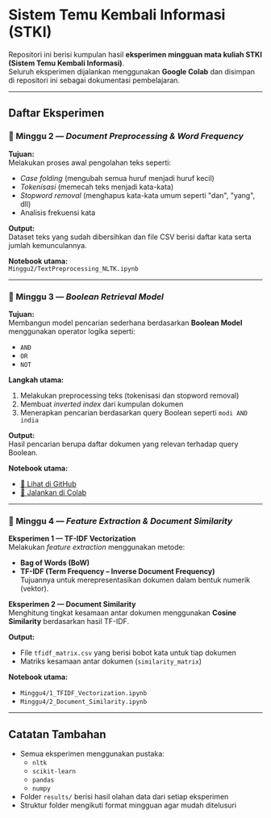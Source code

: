 # Sistem Temu Kembali Informasi (STKI)
Repositori ini berisi kumpulan hasil **eksperimen mingguan mata kuliah STKI (Sistem Temu Kembali Informasi)**.  
Seluruh eksperimen dijalankan menggunakan **Google Colab** dan disimpan di repositori ini sebagai dokumentasi pembelajaran.

---

## Daftar Eksperimen

### 📂 Minggu 2 — *Document Preprocessing & Word Frequency*
**Tujuan:**  
Melakukan proses awal pengolahan teks seperti:
- *Case folding* (mengubah semua huruf menjadi huruf kecil)
- *Tokenisasi* (memecah teks menjadi kata-kata)
- *Stopword removal* (menghapus kata-kata umum seperti "dan", "yang", dll)
- Analisis frekuensi kata  

**Output:**  
Dataset teks yang sudah dibersihkan dan file CSV berisi daftar kata serta jumlah kemunculannya.

**Notebook utama:**  
`Minggu2/TextPreprocessing_NLTK.ipynb`

---

### 📂 Minggu 3 — *Boolean Retrieval Model*

**Tujuan:**  
Membangun model pencarian sederhana berdasarkan **Boolean Model** menggunakan operator logika seperti:
- `AND`
- `OR`
- `NOT`

**Langkah utama:**
1. Melakukan preprocessing teks (tokenisasi dan stopword removal)
2. Membuat *inverted index* dari kumpulan dokumen
3. Menerapkan pencarian berdasarkan query Boolean seperti `modi AND india`

**Output:**  
Hasil pencarian berupa daftar dokumen yang relevan terhadap query Boolean.
 
**Notebook utama:**  
- [📄 Lihat di GitHub](Minggu3/BooleanModel.ipynb)  
- [🚀 Jalankan di Colab](https://colab.research.google.com/github/ghaitasafiya/STKI/blob/main/Minggu3/BooleanModel.ipynb)

---

### 📂 Minggu 4 — *Feature Extraction & Document Similarity*

**Eksperimen 1 — TF-IDF Vectorization**  
Melakukan *feature extraction* menggunakan metode:
- **Bag of Words (BoW)**
- **TF-IDF (Term Frequency – Inverse Document Frequency)**  
Tujuannya untuk merepresentasikan dokumen dalam bentuk numerik (vektor).

**Eksperimen 2 — Document Similarity**  
Menghitung tingkat kesamaan antar dokumen menggunakan **Cosine Similarity** berdasarkan hasil TF-IDF.

**Output:**  
- File `tfidf_matrix.csv` yang berisi bobot kata untuk tiap dokumen  
- Matriks kesamaan antar dokumen (`similarity_matrix`)

**Notebook utama:**  
- `Minggu4/1_TFIDF_Vectorization.ipynb`
- `Minggu4/2_Document_Similarity.ipynb`

---

## Catatan Tambahan

- Semua eksperimen menggunakan pustaka:
  - `nltk`
  - `scikit-learn`
  - `pandas`
  - `numpy`
- Folder `results/` berisi hasil olahan data dari setiap eksperimen
- Struktur folder mengikuti format mingguan agar mudah ditelusuri
